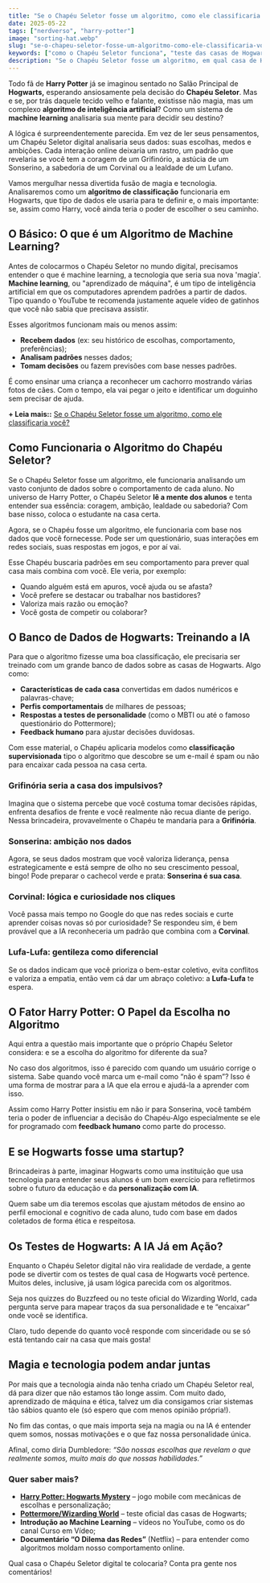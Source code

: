 ```yaml
---
title: "Se o Chapéu Seletor fosse um algoritmo, como ele classificaria você?"
date: 2025-05-22
tags: ["nerdverso", "harry-potter"]
image: "sorting-hat.webp"
slug: "se-o-chapeu-seletor-fosse-um-algoritmo-como-ele-classificaria-voce"
keywords: ["como o Chapéu Seletor funciona", "teste das casas de Hogwarts", "Grifinória, Sonserina, Corvinal, Lufa-Lufa"]
description: "Se o Chapéu Seletor fosse um algoritmo, em qual casa de Hogwarts você cairia? Uma análise divertida sobre IA e personalidade!"
---
```


Todo fã de **Harry Potter** já se imaginou sentado no Salão Principal de **Hogwarts,** esperando ansiosamente pela decisão do **Chapéu Seletor**. Mas e se, por trás daquele tecido velho e falante, existisse não magia, mas um complexo **algoritmo de inteligência artificial**? Como um sistema de **machine learning** analisaria sua mente para decidir seu destino?

A lógica é surpreendentemente parecida. Em vez de ler seus pensamentos, um Chapéu Seletor digital analisaria seus dados: suas escolhas, medos e ambições. Cada interação online deixaria um rastro, um padrão que revelaria se você tem a coragem de um Grifinório, a astúcia de um Sonserino, a sabedoria de um Corvinal ou a lealdade de um Lufano.

Vamos mergulhar nessa divertida fusão de magia e tecnologia. Analisaremos como um **algoritmo de classificação** funcionaria em Hogwarts, que tipo de dados ele usaria para te definir e, o mais importante: se, assim como Harry, você ainda teria o poder de escolher o seu caminho.

## O Básico: O que é um Algoritmo de Machine Learning?

Antes de colocarmos o Chapéu Seletor no mundo digital, precisamos entender o que é machine learning, a tecnologia que seria sua nova 'magia'. **Machine learning**, ou "aprendizado de máquina", é um tipo de inteligência artificial em que os computadores aprendem padrões a partir de dados. Tipo quando o YouTube te recomenda justamente aquele vídeo de gatinhos que você não sabia que precisava assistir.

Esses algoritmos funcionam mais ou menos assim:

*   **Recebem dados** (ex: seu histórico de escolhas, comportamento, preferências);
*   **Analisam padrões** nesses dados;
*   **Tomam decisões** ou fazem previsões com base nesses padrões.

É como ensinar uma criança a reconhecer um cachorro mostrando várias fotos de cães. Com o tempo, ela vai pegar o jeito e identificar um doguinho sem precisar de ajuda.

**+ Leia mais::** [Se o Chapéu Seletor fosse um algoritmo, como ele classificaria você?](https://nerdatico.com.br/se-o-chapeu-seletor-fosse-um-algoritmo-como-ele-classificaria-voce/)

## Como Funcionaria o Algoritmo do Chapéu Seletor?

Se o Chapéu Seletor fosse um algoritmo, ele funcionaria analisando um vasto conjunto de dados sobre o comportamento de cada aluno. No universo de Harry Potter, o Chapéu Seletor **lê a mente dos alunos** e tenta entender sua essência: coragem, ambição, lealdade ou sabedoria? Com base nisso, coloca o estudante na casa certa.

Agora, se o Chapéu fosse um algoritmo, ele funcionaria com base nos dados que você fornecesse. Pode ser um questionário, suas interações em redes sociais, suas respostas em jogos, e por aí vai.

Esse Chapéu buscaria padrões em seu comportamento para prever qual casa mais combina com você. Ele veria, por exemplo:

*   Quando alguém está em apuros, você ajuda ou se afasta?
*   Você prefere se destacar ou trabalhar nos bastidores?
*   Valoriza mais razão ou emoção?
*   Você gosta de competir ou colaborar?

## O Banco de Dados de Hogwarts: Treinando a IA

Para que o algoritmo fizesse uma boa classificação, ele precisaria ser treinado com um grande banco de dados sobre as casas de Hogwarts. Algo como:

*   **Características de cada casa** convertidas em dados numéricos e palavras-chave;
*   **Perfis comportamentais** de milhares de pessoas;
*   **Respostas a testes de personalidade** (como o MBTI ou até o famoso questionário do Pottermore);
*   **Feedback humano** para ajustar decisões duvidosas.

Com esse material, o Chapéu aplicaria modelos como **classificação supervisionada** tipo o algoritmo que descobre se um e-mail é spam ou não para encaixar cada pessoa na casa certa.

### Grifinória seria a casa dos impulsivos?

Imagina que o sistema percebe que você costuma tomar decisões rápidas, enfrenta desafios de frente e você realmente não recua diante de perigo. Nessa brincadeira, provavelmente o Chapéu te mandaria para a **Grifinória**.

### Sonserina: ambição nos dados

Agora, se seus dados mostram que você valoriza liderança, pensa estrategicamente e está sempre de olho no seu crescimento pessoal, bingo! Pode preparar o cachecol verde e prata: **Sonserina é sua casa**.

### Corvinal: lógica e curiosidade nos cliques

Você passa mais tempo no Google do que nas redes sociais e curte aprender coisas novas só por curiosidade? Se respondeu sim, é bem provável que a IA reconheceria um padrão que combina com a **Corvinal**.

### Lufa-Lufa: gentileza como diferencial

Se os dados indicam que você prioriza o bem-estar coletivo, evita conflitos e valoriza a empatia, então vem cá dar um abraço coletivo: a **Lufa-Lufa** te espera.

## O Fator Harry Potter: O Papel da Escolha no Algoritmo

Aqui entra a questão mais importante que o próprio Chapéu Seletor considera: e se a escolha do algoritmo for diferente da sua?

No caso dos algoritmos, isso é parecido com quando um usuário corrige o sistema. Sabe quando você marca um e-mail como “não é spam”? Isso é uma forma de mostrar para a IA que ela errou e ajudá-la a aprender com isso.

Assim como Harry Potter insistiu em não ir para Sonserina, você também teria o poder de influenciar a decisão do Chapéu-Algo especialmente se ele for programado com **feedback humano** como parte do processo.

## E se Hogwarts fosse uma startup?

Brincadeiras à parte, imaginar Hogwarts como uma instituição que usa tecnologia para entender seus alunos é um bom exercício para refletirmos sobre o futuro da educação e da **personalização com IA**.

Quem sabe um dia teremos escolas que ajustam métodos de ensino ao perfil emocional e cognitivo de cada aluno, tudo com base em dados coletados de forma ética e respeitosa.

## Os Testes de Hogwarts: A IA Já em Ação?

Enquanto o Chapéu Seletor digital não vira realidade de verdade, a gente pode se divertir com os testes de qual casa de Hogwarts você pertence. Muitos deles, inclusive, já usam lógica parecida com os algoritmos.

Seja nos quizzes do Buzzfeed ou no teste oficial do Wizarding World, cada pergunta serve para mapear traços da sua personalidade e te “encaixar” onde você se identifica.

Claro, tudo depende do quanto você responde com sinceridade ou se só está tentando cair na casa que mais gosta!

## Magia e tecnologia podem andar juntas

Por mais que a tecnologia ainda não tenha criado um Chapéu Seletor real, dá para dizer que não estamos tão longe assim. Com muito dado, aprendizado de máquina e ética, talvez um dia consigamos criar sistemas tão sábios quanto ele (só espero que com menos opinião própria!).

No fim das contas, o que mais importa seja na magia ou na IA é entender quem somos, nossas motivações e o que faz nossa personalidade única.

Afinal, como diria Dumbledore: _“São nossas escolhas que revelam o que realmente somos, muito mais do que nossas habilidades.”_

### Quer saber mais?

*   **[Harry Potter: Hogwarts Mystery](https://harrypotterhogwartsmystery.com/)** – jogo mobile com mecânicas de escolhas e personalização;
*   **[Pottermore/Wizarding World](https://www.harrypotter.com/)** – teste oficial das casas de Hogwarts;
*   **Introdução ao Machine Learning** – vídeos no YouTube, como os do canal Curso em Vídeo;
*   **Documentário “O Dilema das Redes”** (Netflix) – para entender como algoritmos moldam nosso comportamento online.

Qual casa o Chapéu Seletor digital te colocaria? Conta pra gente nos comentários!